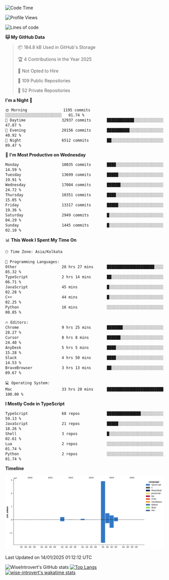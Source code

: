 <!--START_SECTION:waka-->
![Code Time](http://img.shields.io/badge/Code%20Time-2%2C120%20hrs%2012%20mins-blue)

![Profile Views](http://img.shields.io/badge/Profile%20Views-0-blue)

![Lines of code](https://img.shields.io/badge/From%20Hello%20World%20I%27ve%20Written-41.9%20million%20lines%20of%20code-blue)

**🐱 My GitHub Data** 

> 📦 184.8 kB Used in GitHub's Storage 
 > 
> 🏆 4 Contributions in the Year 2025
 > 
> 🚫 Not Opted to Hire
 > 
> 📜 109 Public Repositories 
 > 
> 🔑 52 Private Repositories 
 > 
**I'm a Night 🦉** 

```text
🌞 Morning                1195 commits        ░░░░░░░░░░░░░░░░░░░░░░░░░   01.74 % 
🌆 Daytime                32937 commits       ████████████░░░░░░░░░░░░░   47.87 % 
🌃 Evening                28156 commits       ██████████░░░░░░░░░░░░░░░   40.92 % 
🌙 Night                  6512 commits        ██░░░░░░░░░░░░░░░░░░░░░░░   09.47 % 
```
📅 **I'm Most Productive on Wednesday** 

```text
Monday                   10035 commits       ████░░░░░░░░░░░░░░░░░░░░░   14.59 % 
Tuesday                  13699 commits       █████░░░░░░░░░░░░░░░░░░░░   19.91 % 
Wednesday                17004 commits       ██████░░░░░░░░░░░░░░░░░░░   24.72 % 
Thursday                 10351 commits       ████░░░░░░░░░░░░░░░░░░░░░   15.05 % 
Friday                   13317 commits       █████░░░░░░░░░░░░░░░░░░░░   19.36 % 
Saturday                 2949 commits        █░░░░░░░░░░░░░░░░░░░░░░░░   04.29 % 
Sunday                   1445 commits        █░░░░░░░░░░░░░░░░░░░░░░░░   02.10 % 
```


📊 **This Week I Spent My Time On** 

```text
🕑︎ Time Zone: Asia/Kolkata

💬 Programming Languages: 
Other                    28 hrs 27 mins      █████████████████████░░░░   85.32 % 
TypeScript               2 hrs 14 mins       ██░░░░░░░░░░░░░░░░░░░░░░░   06.71 % 
JavaScript               45 mins             █░░░░░░░░░░░░░░░░░░░░░░░░   02.28 % 
C++                      44 mins             █░░░░░░░░░░░░░░░░░░░░░░░░   02.25 % 
Python                   16 mins             ░░░░░░░░░░░░░░░░░░░░░░░░░   00.85 % 

🔥 Editors: 
Chrome                   9 hrs 25 mins       ███████░░░░░░░░░░░░░░░░░░   28.27 % 
Cursor                   8 hrs 8 mins        ██████░░░░░░░░░░░░░░░░░░░   24.40 % 
AnyDesk                  5 hrs 5 mins        ████░░░░░░░░░░░░░░░░░░░░░   15.28 % 
Slack                    4 hrs 50 mins       ████░░░░░░░░░░░░░░░░░░░░░   14.53 % 
BraveBrowser             3 hrs 13 mins       ██░░░░░░░░░░░░░░░░░░░░░░░   09.67 % 

💻 Operating System: 
Mac                      33 hrs 20 mins      █████████████████████████   100.00 % 
```

**I Mostly Code in TypeScript** 

```text
TypeScript               68 repos            ███████████████░░░░░░░░░░   59.13 % 
JavaScript               21 repos            █████░░░░░░░░░░░░░░░░░░░░   18.26 % 
Shell                    3 repos             █░░░░░░░░░░░░░░░░░░░░░░░░   02.61 % 
Lua                      2 repos             ░░░░░░░░░░░░░░░░░░░░░░░░░   01.74 % 
Python                   2 repos             ░░░░░░░░░░░░░░░░░░░░░░░░░   01.74 % 
```



**Timeline**

![Lines of Code chart](https://raw.githubusercontent.com/wise-introvert/wise-introvert/master/assets/bar_graph.png)


 Last Updated on 14/01/2025 01:12:12 UTC
<!--END_SECTION:waka-->

![WiseIntrovert's GitHub stats](https://github-readme-stats.vercel.app/api?username=wise-introvert&count_private=true&show_icons=true)
[![Top Langs](https://github-readme-stats.vercel.app/api/top-langs/?username=wise-introvert&langs_count=10)](https://github.com/anuraghazra/github-readme-stats)
[![wise-introvert's wakatime stats](https://github-readme-stats.vercel.app/api/wakatime?username=wiseintrovert)](https://github.com/anuraghazra/github-readme-stats)
